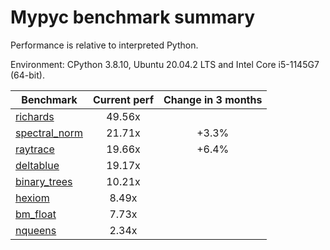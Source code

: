 # Mypyc benchmark summary

Performance is relative to interpreted Python.

Environment: CPython 3.8.10, Ubuntu 20.04.2 LTS and Intel Core i5-1145G7 (64-bit).

| Benchmark | Current perf | Change in 3 months |
| --- | :---: | :---: |
| [richards](benchmarks/richards.md) | 49.56x |  |
| [spectral_norm](benchmarks/spectral_norm.md) | 21.71x | +3.3% |
| [raytrace](benchmarks/raytrace.md) | 19.66x | +6.4% |
| [deltablue](benchmarks/deltablue.md) | 19.17x |  |
| [binary_trees](benchmarks/binary_trees.md) | 10.21x |  |
| [hexiom](benchmarks/hexiom.md) | 8.49x |  |
| [bm_float](benchmarks/bm_float.md) | 7.73x |  |
| [nqueens](benchmarks/nqueens.md) | 2.34x |  |
